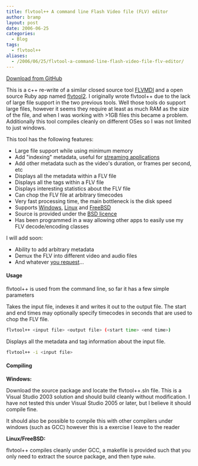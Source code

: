 ```yaml
---
title: flvtool++ A command line Flash Video file (FLV) editor
author: bramp
layout: post
date: 2006-06-25
categories:
  - Blog
tags:
  - flvtool++
aliases:
  - /2006/06/25/flvtool-a-command-line-flash-video-file-flv-editor/
---
```

[Download from GitHub][9]

This is a c++ re-write of a similar closed source tool [FLVMDI][1] and a open source Ruby app named [flvtool2][2]. I originally wrote flvtool++ due to the lack of large file support in the two previous tools. Well those tools do support large files, however it seems they require at least as much RAM as the size of the file, and when I was working with >1GB files this became a problem. Additionally this tool compiles cleanly on different OSes so I was not limited to just windows.

This tool has the following features:

  * Large file support while using minimum memory
  * Add "indexing" metadata, useful for [streaming applications][3]
  * Add other metadata such as the video's duration, or frames per second, etc
  * Displays all the metadata within a FLV file
  * Displays all the tags within a FLV file
  * Displays interesting statistics about the FLV file
  * Can chop the FLV file at arbitrary timecodes
  * Very fast processing time, the main bottleneck is the disk speed
  * Supports [Windows][4], [Linux][5] and [FreeBSD][6]
  * Source is provided under the [BSD licence][7]
  * Has been programmed in a way allowing other apps to easily use my FLV decode/encoding classes

I will add soon:

  * Ability to add arbitrary metadata
  * Demux the FLV into different video and audio files
  * And whatever [you request][8]&#8230;

#### Usage

flvtool++ is used from the command line, so far it has a few simple parameters

Takes the input file, indexes it and writes it out to the output file. The start and end times may optionally specify timecodes in seconds that are used to chop the FLV file.

```bash
flvtool++ <input file> <output file> (<start time> <end time>)
```

Displays all the metadata and tag information about the input file.

```bash
flvtool++ -i <input file>
```

#### Compiling

**Windows:**

Download the source package and locate the flvtool++.sln file. This is a Visual Studio 2003 solution and should build cleanly without modification. I have not tested this under Visual Studio 2005 or later, but I believe it should compile fine.

It should also be possible to compile this with other compilers under windows (such as GCC) however this is a exercise I leave to the reader

**Linux/FreeBSD:**

flvtool++ compiles cleanly under GCC, a makefile is provided such that you only need to extract the source package, and then type `make`.

 [1]: http://www.buraks.com/flvmdi/
 [2]: http://rubyforge.org/projects/flvtool2/
 [3]: http://www.flashcomguru.com/index.cfm/2005/11/2/Streaming-flv-video-via-PHP-take-two
 [4]: http://www.microsoft.com/windows/
 [5]: http://www.linux.org/
 [6]: http://www.freebsd.org/
 [7]: http://www.opensource.org/licenses/bsd-license.php
 [8]: https://github.com/bramp/flvtool-plus-plus/issues
 [9]: https://github.com/bramp/flvtool-plus-plus

